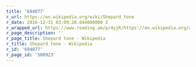 ```yaml
---
title: '694077'
r_url: https://en.wikipedia.org/wiki/Shepard_tone
r_date: 2016-12-31 03:09:20.044000000 Z
r_wrapped_url: https://www.reading.am/p/4yjR/https://en.wikipedia.org/wiki/Shepard_tone
r_page_description: ''
r_page_title: Shepard tone - Wikipedia
r_title: Shepard tone - Wikipedia
r_id: '694077'
r_page_id: '508923'
---
```


